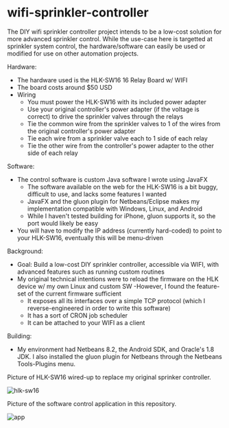 # wifi-sprinkler-controller

The DIY wifi sprinkler controller project intends to be a low-cost solution for more advanced sprinkler control. While the use-case here is targetted at sprinkler system control, the hardware/software can easily be used or modified for use on other automation projects.

Hardware:
  - The hardware used is the HLK-SW16 16 Relay Board w/ WIFI
  - The board costs around $50 USD
  - Wiring 
    - You must power the HLK-SW16 with its included power adapter
    - Use your original controller's power adapter (if the voltage is correct) to drive the sprinkler valves through the relays
    - Tie the common wire from the sprinkler valves to 1 of the wires from the original controller's power adapter
    - Tie each wire from a sprinkler valve each to 1 side of each relay
    - Tie the other wire from the controller's power adapter to the other side of each relay

Software:
  - The control software is custom Java software I wrote using JavaFX
    - The software available on the web for the HLK-SW16 is a bit buggy, difficult to use, and lacks some features I wanted
    - JavaFX and the gluon plugin for Netbeans/Eclipse makes my implementation compatible with Windows, Linux, and Android
    - While I haven't tested building for iPhone, gluon supports it, so the port would likely be easy
  - You will have to modify the IP address (currently hard-coded) to point to your HLK-SW16, eventually this will be menu-driven

Background:
  - Goal: Build a low-cost DIY sprinkler controller, accessible via WIFI, with advanced features such as running custom routines
  - My original technical intentions were to reload the firmware on the HLK device w/ my own Linux and custom SW
    -However, I found the feature-set of the current firmware sufficient
    - It exposes all its interfaces over a simple TCP protocol (which I reverse-engineered in order to write this software)
    - It has a sort of CRON job scheduler
    - It can be attached to your WIFI as a client

Building:
  - My environment had Netbeans 8.2, the Android SDK, and Oracle's 1.8 JDK. I also installed the gluon plugin for Netbeans through the Netbeans Tools-Plugins menu.

Picture of HLK-SW16 wired-up to replace my original sprinker controller.

![hlk-sw16](https://user-images.githubusercontent.com/1266984/28492743-02ac2c20-6ec6-11e7-892e-768215ed45e5.JPG)

Picture of the software control application in this repository.

![app](https://user-images.githubusercontent.com/1266984/28503160-94b4b49a-6fbe-11e7-8863-ff2d270b4917.png)


